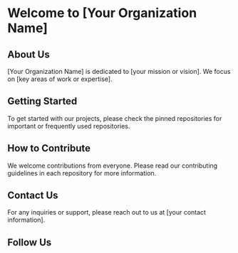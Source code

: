 # Welcome to [Your Organization Name]

## About Us

[Your Organization Name] is dedicated to [your mission or vision]. We focus on [key areas of work or expertise].

## Getting Started

To get started with our projects, please check the pinned repositories for important or frequently used repositories.

## How to Contribute

We welcome contributions from everyone. Please read our contributing guidelines in each repository for more information.

## Contact Us

For any inquiries or support, please reach out to us at [your contact information].

## Follow Us
